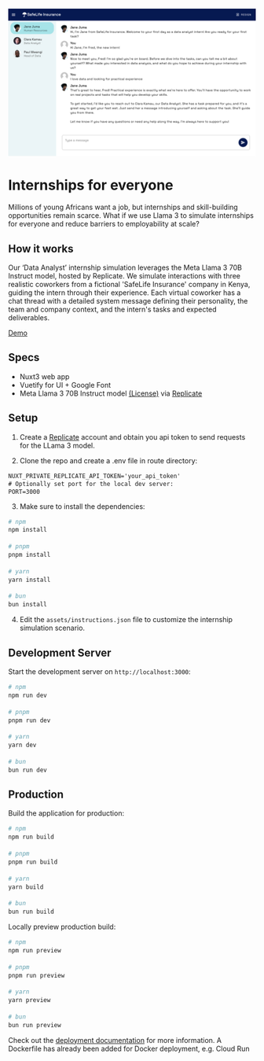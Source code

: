 <p align="center">
  <img src="public/preview.jpg" alt="Preview of Internships for everyone">
</p>

# Internships for everyone

Millions of young Africans want a job, but internships and skill-building opportunities remain scarce. What if we use Llama 3 to simulate internships for everyone and reduce barriers to employability at scale?

## How it works

Our ‘Data Analyst’ internship simulation leverages the Meta Llama 3 70B Instruct model, hosted by Replicate. We simulate interactions with three realistic coworkers from a fictional 'SafeLife Insurance' company in Kenya, guiding the intern through their experience. Each virtual coworker has a chat thread with a detailed system message defining their personality, the team and company context, and the intern's tasks and expected deliverables.

[Demo](https://unlimited-internships-66awdaotla-uc.a.run.app/)

## Specs

- Nuxt3 web app
- Vuetify for UI + Google Font
- Meta Llama 3 70B Instruct model [(License)](https://llama.meta.com/llama3/license/) via [Replicate](https://replicate.com)

## Setup

1. Create a [Replicate](https://replicate.com) account and obtain you api token to send requests for the LLama 3 model.

2. Clone the repo and create a .env file in route directory:

```env
NUXT_PRIVATE_REPLICATE_API_TOKEN='your_api_token'
# Optionally set port for the local dev server:
PORT=3000
```

3. Make sure to install the dependencies:

```bash
# npm
npm install

# pnpm
pnpm install

# yarn
yarn install

# bun
bun install
```

4. Edit the `assets/instructions.json` file to customize the internship simulation scenario.

## Development Server

Start the development server on `http://localhost:3000`:

```bash
# npm
npm run dev

# pnpm
pnpm run dev

# yarn
yarn dev

# bun
bun run dev
```

## Production

Build the application for production:

```bash
# npm
npm run build

# pnpm
pnpm run build

# yarn
yarn build

# bun
bun run build
```

Locally preview production build:

```bash
# npm
npm run preview

# pnpm
pnpm run preview

# yarn
yarn preview

# bun
bun run preview
```

Check out the [deployment documentation](https://nuxt.com/docs/getting-started/deployment) for more information.
A Dockerfile has already been added for Docker deployment, e.g. Cloud Run

